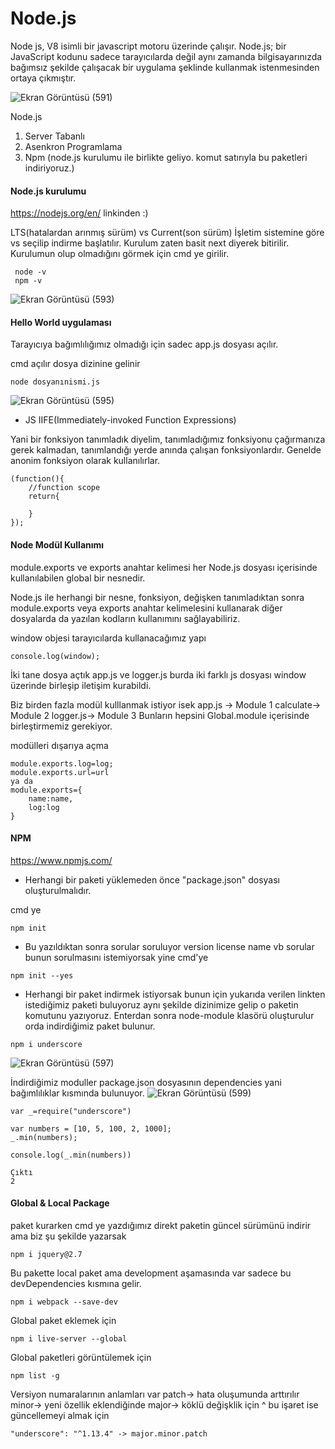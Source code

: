 # Node.js

Node js, V8 isimli bir javascript motoru üzerinde çalışır. Node.js; bir JavaScript kodunu sadece tarayıcılarda değil aynı zamanda bilgisayarınızda bağımsız şekilde çalışacak bir uygulama şeklinde kullanmak istenmesinden ortaya çıkmıştır.

![Ekran Görüntüsü (591)](https://user-images.githubusercontent.com/74673470/190600749-993ba8bb-926b-4c8a-9e5d-b064e0fab9f4.png)

Node.js

1. Server Tabanlı
2. Asenkron Programlama
3. Npm (node.js kurulumu ile birlikte geliyo. komut satırıyla bu paketleri indiriyoruz.)

#### Node.js kurulumu

https://nodejs.org/en/ linkinden :)

LTS(hatalardan arınmış sürüm) vs Current(son sürüm)
İşletim sistemine göre vs seçilip indirme başlatılır. Kurulum zaten basit next diyerek bitirilir. Kurulumun olup olmadığını görmek için cmd ye girilir.

```
 node -v
 npm -v
```

![Ekran Görüntüsü (593)](https://user-images.githubusercontent.com/74673470/190603012-994b5266-e201-4d7e-87bc-b2673a90e526.png)

#### Hello World uygulaması

Tarayıcıya bağımlılığımız olmadığı için sadec app.js dosyası açılır.

cmd açılır
dosya dizinine gelinir

```
node dosyanınismi.js
```

![Ekran Görüntüsü (595)](https://user-images.githubusercontent.com/74673470/190603745-3ffa1810-695d-4ea3-b39b-caceeb7f6ea1.png)



- JS IIFE(Immediately-invoked Function Expressions)

Yani bir fonksiyon tanımladık diyelim, tanımladığımız fonksiyonu çağırmanıza gerek kalmadan, tanımlandığı yerde anında çalışan fonksiyonlardır. Genelde anonim fonksiyon olarak kullanılırlar.


```
(function(){
    //function scope
    return{
        
    }
});
```
#### Node Modül Kullanımı
module.exports ve exports anahtar kelimesi her Node.js dosyası içerisinde kullanılabilen global bir nesnedir.

Node.js ile herhangi bir nesne, fonksiyon, değişken tanımladıktan sonra module.exports veya exports anahtar kelimelesini kullanarak diğer dosyalarda da yazılan kodların kullanımını sağlayabiliriz.


window objesi tarayıcılarda kullanacağımız yapı
```
console.log(window);
```


İki tane dosya açtık app.js ve logger.js burda iki farklı js dosyası window üzerinde birleşip iletişim kurabildi.


Biz birden fazla modül kulllanmak istiyor isek 
app.js -> Module 1
calculate-> Module 2
logger.js-> Module 3
Bunların hepsini Global.module içerisinde birleştirmemiz gerekiyor.

modülleri dışarıya açma
```
module.exports.log=log;
module.exports.url=url
ya da 
module.exports={
    name:name,
    log:log
}

```


#### NPM
https://www.npmjs.com/

* Herhangi bir paketi yüklemeden önce "package.json" dosyası oluşturulmalıdır.

cmd ye 

```
npm init 

```


* Bu yazıldıktan sonra sorular soruluyor version license name  vb sorular bunun sorulmasını istemiyorsak yine cmd'ye

```
npm init --yes
```


* Herhangi bir paket indirmek istiyorsak bunun için yukarıda verilen linkten istediğimiz paketi buluyoruz aynı şekilde dizinimize gelip o paketin komutunu yazıyoruz. Enterdan sonra node-module klasörü oluşturulur orda indirdiğimiz paket bulunur.

```
npm i underscore
```

![Ekran Görüntüsü (597)](https://user-images.githubusercontent.com/74673470/190855444-0cb1e24a-235f-458c-9b23-80105f88c6e1.png)


İndirdiğimiz moduller package.json dosyasının dependencies yani bağımlılıklar kısmında bulunuyor.
![Ekran Görüntüsü (599)](https://user-images.githubusercontent.com/74673470/190855515-ffcefb13-2359-4ed2-80ee-a43482d7a91e.png)



```
var _=require("underscore")

var numbers = [10, 5, 100, 2, 1000];
_.min(numbers);

console.log(_.min(numbers))

Çıktı
2
```



#### Global & Local Package
paket kurarken cmd ye yazdığımız direkt paketin güncel sürümünü indirir ama biz şu şekilde yazarsak

```
npm i jquery@2.7
```



Bu pakette local paket ama development aşamasında var sadece bu devDependencies kısmına gelir.
```
npm i webpack --save-dev

```



Global paket eklemek için

```
npm i live-server --global

```




Global paketleri görüntülemek için
```
npm list -g
```



Versiyon numaralarının anlamları var
patch-> hata oluşumunda arttırılır
minor-> yeni özellik eklendiğinde
major-> köklü değişklik için
^ bu işaret ise güncellemeyi almak için
```                     
"underscore": "^1.13.4" -> major.minor.patch
```







```

```







```

```
